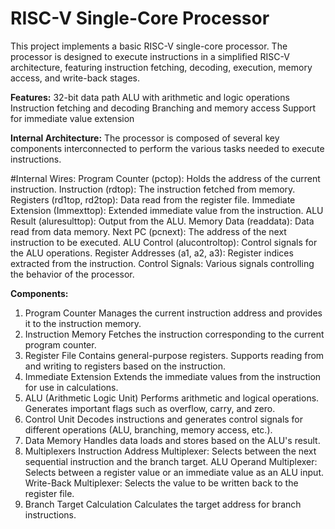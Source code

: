 # RISC-V Single-Core Processor

This project implements a basic RISC-V single-core processor.
The processor is designed to execute instructions in a simplified RISC-V architecture, featuring instruction fetching, decoding, execution, memory access, and write-back stages.

**Features:**
  32-bit data path
  ALU with arithmetic and logic operations
  Instruction fetching and decoding
  Branching and memory access
  Support for immediate value extension


**Internal Architecture:**
  The processor is composed of several key components interconnected to perform the various tasks needed to execute instructions.

#Internal Wires:
  Program Counter (pctop): Holds the address of the current instruction.
  Instruction (rdtop):     The instruction fetched from memory.
  Registers (rd1top, rd2top): Data read from the register file.
  Immediate Extension (Immexttop): Extended immediate value from the instruction.
  ALU Result (aluresulttop): Output from the ALU.
  Memory Data (readdata): Data read from data memory.
  Next PC (pcnext): The address of the next instruction to be executed.
  ALU Control (alucontroltop): Control signals for the ALU operations.
  Register Addresses (a1, a2, a3): Register indices extracted from the instruction.
  Control Signals: Various signals controlling the behavior of the processor.


**Components:**
1. Program Counter
    Manages the current instruction address and provides it to the instruction memory.
2. Instruction Memory
    Fetches the instruction corresponding to the current program counter.
3. Register File
    Contains general-purpose registers.
    Supports reading from and writing to registers based on the instruction.
4. Immediate Extension
    Extends the immediate values from the instruction for use in calculations.
5. ALU (Arithmetic Logic Unit)
    Performs arithmetic and logical operations.
    Generates important flags such as overflow, carry, and zero.
6. Control Unit
    Decodes instructions and generates control signals for different operations (ALU, branching, memory access, etc.).
7. Data Memory
    Handles data loads and stores based on the ALU's result.
8. Multiplexers
    Instruction Address Multiplexer: Selects between the next sequential instruction and the branch target.
    ALU Operand Multiplexer: Selects between a register value or an immediate value as an ALU input.
    Write-Back Multiplexer: Selects the value to be written back to the register file.
9. Branch Target Calculation
    Calculates the target address for branch instructions.
